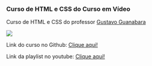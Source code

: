 ### Curso de HTML e CSS do Curso em Vídeo

Curso de HTML e CSS do professor [Gustavo Guanabara](https://github.com/gustavoguanabara)

![](https://github.com/gustavoguanabara/html-css/blob/master/ajude-a-divulgar/arte001-gustavoguanabara/gustavoguanabara-quadrado.png?raw=true)

Link do curso no Github: [Clique aqui!](https://github.com/gustavoguanabara/html-css)

Link da playlist no youtube: [Clique aqui!](https://www.youtube.com/playlist?list=PLHz_AreHm4dkZ9-atkcmcBaMZdmLHft8n)
